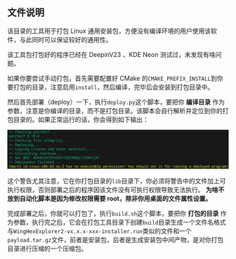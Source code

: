 ## 文件说明

该目录的工具用于打包 Linux 通用安装包，方便没有编译环境的用户使用该软件，与此同时可以保证较好的通用性。

该工具包打包好的程序已经在 DeepinV23 、KDE Neon 测试过，未发现有啥问题。

如果你要尝试手动打包，首先需要配置好 CMake 的`CMAKE_PREFIX_INSTALL`到你要打包的目录，注意启用`install`，然后编译，完毕后会安装到打包目录中。

然后首先部署（deploy）一下，执行`deploy.py`这个脚本，要把你 **编译目录** 作为参数，注意是你编译的目录，而不是打包目录。该脚本会自行解析并定位到你的打包目录的。如果正常运行的话，你会得到如下输出：

![screenshot](deployshot.png)

这个警告尤其注意，它在你打包目录的`lib`目录下，你必须将警告中的文件加上可执行权限，否则部署之后的程序因该文件没有可执行权限导致无法执行。 **为啥不放到自动化脚本是因为修改权限需要 root，除非你用桌面的文件属性设置。**

完成部署之后，你就可以打包了，执行`build.sh`这个脚本，要把你 **打包的目录** 作为参数，执行完之后，它会在打包工具目录下创建`build`目录生成一个文件名格式与`WingHexExplorer2-vx.x.x-xxx-installer.run`类似的文件和一个`payload.tar.gz`文件，前者是安装包，后者是生成安装包中间产物，是对你打包目录进行压缩的一个压缩包。
